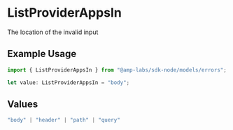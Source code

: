 # ListProviderAppsIn

The location of the invalid input

## Example Usage

```typescript
import { ListProviderAppsIn } from "@amp-labs/sdk-node/models/errors";

let value: ListProviderAppsIn = "body";
```

## Values

```typescript
"body" | "header" | "path" | "query"
```